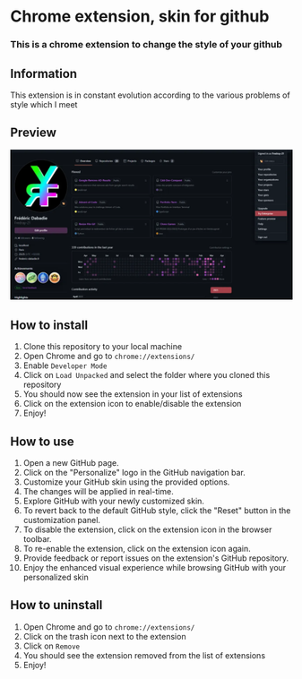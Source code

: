 # Chrome extension, skin for github
### This is a chrome extension to change the style of your github

## Information
This extension is in constant evolution according to the various problems of style which I meet

## Preview
![Preview](https://raw.githubusercontent.com/Fredray-21/Github-Skin/main/assets/illu.webp) 

## How to install
1. Clone this repository to your local machine
2. Open Chrome and go to `chrome://extensions/`
3. Enable `Developer Mode`
4. Click on `Load Unpacked` and select the folder where you cloned this repository
5. You should now see the extension in your list of extensions
6. Click on the extension icon to enable/disable the extension
8. Enjoy!


## How to use
1. Open a new GitHub page.
2. Click on the "Personalize" logo in the GitHub navigation bar.
3. Customize your GitHub skin using the provided options.
4. The changes will be applied in real-time.
5. Explore GitHub with your newly customized skin.
6. To revert back to the default GitHub style, click the "Reset" button in the customization panel.
7. To disable the extension, click on the extension icon in the browser toolbar.
8. To re-enable the extension, click on the extension icon again.
9. Provide feedback or report issues on the extension's GitHub repository.
10. Enjoy the enhanced visual experience while browsing GitHub with your personalized skin



## How to uninstall
1. Open Chrome and go to `chrome://extensions/`
2. Click on the trash icon next to the extension
3. Click on `Remove`
4. You should see the extension removed from the list of extensions
5. Enjoy!
